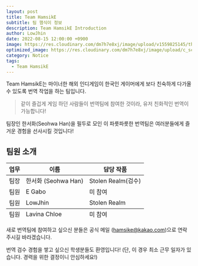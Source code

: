 ```yaml
---
layout: post
title: Team HamsikE
subtitle: 팀 햄식이 정보
description: Team HamsikE Introduction
author: LowJhin
date: 2022-08-15 12:00:00 +0900
image: https://res.cloudinary.com/dm7h7e8xj/image/upload/v1559825145/theme16_o0seet.jpg
optimized_image: https://res.cloudinary.com/dm7h7e8xj/image/upload/c_scale,w_380/v1559825145/theme16_o0seet.jpg
category: Notice
tags:
  - Team HamsikE
---
```


<a>Team HamsikE</a>는 마이너한 해외 인디게임이 한국인 게이머에게 보다 친숙하게 다가올 수 있도록 번역 작업을 하는 팀입니다.

> 같이 즐겁게 게임 하던 사람들이 번역팀에 참여한 것이라, 유저 친화적인 번역이 가능합니다!

팀장인 한서화(Seohwa Han)을 필두로 모인 이 파릇파릇한 번역팀은 여러분들에게 즐거운 경험을 선사시킬 것입니다!

## 팀원 소개

<table>
  <thead>
    <tr>
      <th>업무</th>
      <th>이름</th>
      <th>담당 작품</th>
    </tr>
  </thead>
  <tfoot>
    <tr>
      <td>팀원</td>
      <td>Lavina Chloe</td>
      <td>미 참여</td>
    </tr>
  </tfoot>
  <tbody>
    <tr>
      <td>팀장</td>
      <td>한서화 (Seohwa Han)</td>
      <td>Stolen Realm(검수)</td>
    </tr>
    <tr>
      <td>팀원</td>
      <td>E Gabo</td>
      <td>미 참여</td>
    </tr>
    <tr>
      <td>팀원</td>
      <td>LowJhin</td>
      <td>Stolen Realm</td>
    </tr>
  </tbody>
</table>

새로 번역팀에 참여하고 싶으신 분들은 공식 메일 (hamsike@kakao.com)으로 연락주시길 바라겠습니다.


번역 검수 경험을 쌓고 싶으신 학생분들도 환영입니다! (단, 이 경우 최소 근무 일자가 있습니다. 경력을 위한 결정이니 안심하세요!)
